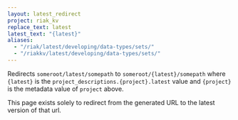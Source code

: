 ```yaml
---
layout: latest_redirect
project: riak_kv
replace_text: latest
latest_text: "{latest}"
aliases:
  - "/riak/latest/developing/data-types/sets/"
  - "/riakkv/latest/developing/data-types/sets/"
---
```


Redirects `someroot/latest/somepath` to `someroot/{latest}/somepath` 
where `{latest}` is the `project_descriptions.{project}.latest` value
and `{project}` is the metadata value of `project` above.

This page exists solely to redirect from the generated URL to the latest version of
that url.


